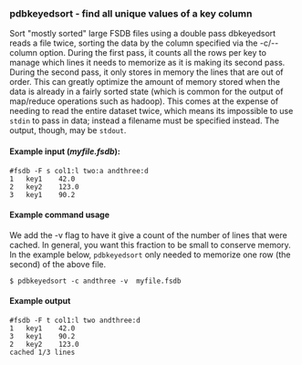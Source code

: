 ### pdbkeyedsort - find all unique values of a key column

Sort "mostly sorted" large FSDB files using a double pass dbkeyedsort
reads a file twice, sorting the data by the column specified via the
-c/--column option.  During the first pass, it counts all the rows per
key to manage which lines it needs to memorize as it is making its
second pass. During the second pass, it only stores in memory the
lines that are out of order. This can greatly optimize the amount of
memory stored when the data is already in a fairly sorted state (which
is common for the output of map/reduce operations such as
hadoop). This comes at the expense of needing to read the entire
dataset twice, which means its impossible to use `stdin` to pass in
data; instead a filename must be specified instead.  The output,
though, may be `stdout`.

#### Example input (*myfile.fsdb*):

```
#fsdb -F s col1:l two:a andthree:d
1	key1	42.0
2	key2	123.0
3	key1    90.2
```

#### Example command usage

We add the -v flag to have it give a count of the number of lines that
were cached.  In general, you want this fraction to be small to
conserve memory.  In the example below, `pdbkeyedsort` only needed to
memorize one row (the second) of the above file.

```
$ pdbkeyedsort -c andthree -v  myfile.fsdb
```

#### Example output

```
#fsdb -F t col1:l two andthree:d
1	key1	42.0
3	key1	90.2
2	key2	123.0
cached 1/3 lines
```
